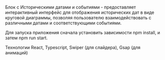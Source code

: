 Блок с Историческими датами и событиями -  предоставляет интерактивный интерфейс для отображения исторических дат в виде круговой диаграммы, позволяя пользователю взаимодействовать с различными датами и соответствующими событиями. 

Для запуска приложения сначала установить зависимости npm install, и затем npm run start.

Технологии React, Typescript, Swiper (для слайдера), Gsap (для анимаций)

